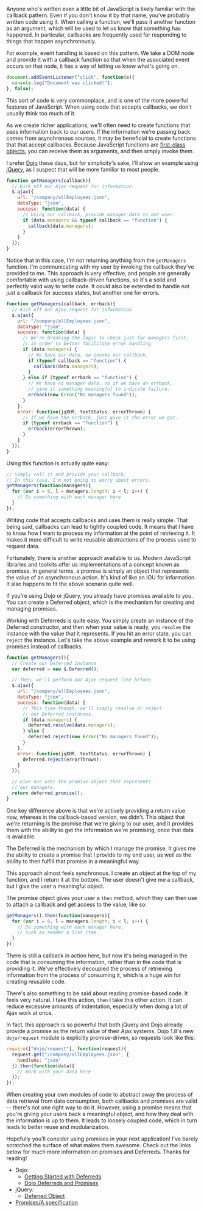 Anyone who's written even a little bit of JavaScript is likely familiar with the
callback pattern. Even if you don't know it by that name, you've probably
written code using it. When calling a function, we'll pass it another function
as an argument, which will be used to let us know that something has happened.
In particular, callbacks are frequently used for responding to things that
happen asynchronously.

For example, event handling is based on this pattern. We take a DOM node and
provide it with a callback function so that when the associated event occurs on
that node, it has a way of letting us know what's going on.

<!-- more -->

``` javascript Simple document-based click handler
document.addEventListener("click", function(e){
  console.log("Document was clicked!");
}, false);
```

This sort of code is very commonplace, and is one of the more powerful features
of JavaScript. When using code that accepts callbacks, we don't usually think
too much of it.

As we create richer applications, we'll often need to create functions that pass
information back to our users. If the information we're passing back comes from
asynchronous sources, it may be beneficial to create functions that that accept
callbacks. Because JavaScript functions are [first-class objects][1], you can
receive them as arguments, and then simply invoke them.

I prefer [Dojo][] these days, but for simplicity's sake, I'll show an example
using [jQuery][], as I suspect that will be more familiar to most people.

``` javascript Simple function that accepts a callback
function getManagers(callback){
  // Kick off our Ajax request for information.
  $.ajax({
    url: "/company/allEmployees.json",
    dataType: "json",
    success: function(data) {
      // Using our callback, provide manager data to our user.
      if (data.managers && typeof callback == "function") {
        callback(data.managers);
      }
    }
  });
}
```

Notice that in this case, I'm not returning anything from the `getManagers`
function. I'm communicating with my user by invoking the callback they've
provided to me. This approach is very effective, and people are generally
comfortable with using callback-driven functions, so it's a solid and perfectly
valid way to write code. It could also be extended to handle not just a callback
for success states, but another one for errors.

``` javascript Improved version with callback/errback support
function getManagers(callback, errback){
  // Kick off our Ajax request for information
  $.ajax({
    url: "/company/allEmployees.json",
    dataType: "json",
    success: function(data) {
      // We're breaking the logic to check just for managers first,
      // in order to better facilitate error handling.
      if (data.managers) {
        // We have our data, so invoke our callback.
        if (typeof callback == "function") {
          callback(data.managers);
        }
      } else if (typeof errback == "function") {
        // We have no manager data, so if we have an errback,
        // give it something meaningful to indicate failure.
        errback(new Error("No managers found"));
      }
    },
    error: function(jqXHR, textStatus, errorThrown) {
      // If we have the errback, just give it the error we got.
      if (typeof errback == "function") {
        errback(errorThrown);
      }
    }
  });
}
```

Using this function is actually quite easy:

``` javascript Using getManagers
// Simply call it and provide your callback.
// In this case, I'm not going to worry about errors.
getManagers(function(managers){
  for (var i = 0, l = managers.length; i < l; i++) {
    // Do something with each manager here
  }
});
```

Writing code that accepts callbacks and uses them is really simple. That being
said, callbacks can lead to tightly coupled code. It means that I have to know
how I want to process my information at the point of retrieving it. It makes it
more difficult to write reusable abstractions of the process used to request
data.

Fortunately, there is another approach available to us. Modern JavaScript
libraries and toolkits offer us implementations of a concept known as promises.
In general terms, a promise is simply an object that represents the value of an
asynchronous action. It's kind of like an IOU for information. It also happens
to fit the above scenario quite well.

If you're using Dojo or jQuery, you already have promises available to you. You
can create a Deferred object, which is the mechanism for creating and managing
promises.

Working with Deferreds is quite easy. You simply create an instance of the
Deferred constructor, and then when your value is ready, you `resolve` the
instance with the value that it represents. If you hit an error state, you can
`reject` the instance. Let's take the above example and rework it to be using
promises instead of callbacks.

``` javascript Getting managers via Deferreds / promises
function getManagers(){
  // Create our Deferred instance
  var deferred = new $.Deferred();

  // Then, we'll perform our Ajax request like before.
  $.ajax({
    url: "/company/allEmployees.json",
    dataType: "json",
    success: function(data) {
      // This time though, we'll simply resolve or reject
      // our Deferred instances.
      if (data.managers) {
        deferred.resolve(data.managers);
      } else {
        deferred.reject(new Error("No managers found"));
      }
    },
    error: function(jqXHR, textStatus, errorThrown) {
      deferred.reject(errorThrown);
    }
  });

  // Give our user the promise object that represents
  // our managers.
  return deferred.promise();
}
```

One key difference above is that we're actively providing a return value now,
whereas in the callback-based version, we didn't. This object that we're
returning is the promise that we're giving to our user, and it provides them
with the ability to get the information we're promising, once that data is
available.

The Deferred is the mechanism by which I manage the promise. It gives me the
ability to create a promise that I provide to my end user, as well as the
ability to then fulfill that promise in a meaningful way.

This approach almost feels synchronous. I create an object at the top of my
function, and I return it at the bottom. The user doesn't give me a callback,
but I give the user a meaningful object.

The promise object gives your user a `then` method, which they can then use to
attach a callback and get access to the value, like so:

``` javascript Using the return value from getManagers as a promise
getManagers().then(function(managers){
  for (var i = 0, l = managers.length; i < l; i++) {
    // Do something with each manager here,
    // such as render a list item.
  }
});
```

There is still a callback in action here, but now it's being managed in the code
that is consuming the information, rather than in the code that is providing it.
We've effectively decoupled the process of retrieving information from the
process of consuming it, which is a huge win for creating reusable code.

There's also something to be said about reading promise-based code. It feels
very natural. I take this action, `then` I take this other action. It can reduce
excessive amounts of indentation, especially when doing a lot of Ajax work at
once.

In fact, this approach is so powerful that both jQuery and Dojo already provide
a promise as the return value of their Ajax systems. Dojo 1.8's new
`dojo/request` module is explicitly promise-driven, so requests look like this:

``` javascript Using dojo/request to perform a request
require(["dojo/request"], function(request){
  request.get("/company/allEmployees.json", {
    handleAs: "json"
  }).then(function(data){
    // Work with your data here
  });
});
```

When creating your own modules of code to abstract away the process of data
retrieval from data consumption, both callbacks and promises are valid --
there's not one right way to do it. However, using a promise means that you're
giving your users back a meaningful object, and how they deal with the
information is up to them. It leads to loosely coupled code, which in turn leads
to better reuse and modularization.

Hopefully you'll consider using promises in your next application! I've barely
scratched the surface of what makes them awesome. Check out the links below for
much more information on promises and Deferreds. Thanks for reading!

* Dojo:
  * [Getting Started with Deferreds][3]
  * [Dojo Deferreds and Promises][4]
* jQuery:
  * [Deferred Object][5]
* [Promises/A specification][2]

[1]: http://en.wikipedia.org/wiki/First-class_function#Higher-order_functions:_passing_functions_as_arguments
[2]: http://wiki.commonjs.org/wiki/Promises/A
[3]: http://dojotoolkit.org/documentation/tutorials/1.8/deferreds/
[4]: http://dojotoolkit.org/documentation/tutorials/1.8/promises/
[5]: http://api.jquery.com/category/deferred-object/
[Dojo]: http://dojotoolkit.org/
[jQuery]: http://jquery.com/
